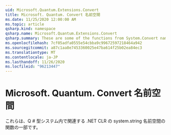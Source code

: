 ```yaml
---
uid: Microsoft.Quantum.Extensions.Convert
title: Microsoft. Quantum. Convert 名前空間
ms.date: 11/25/2020 12:00:00 AM
ms.topic: article
qsharp.kind: namespace
qsharp.name: Microsoft.Quantum.Extensions.Convert
qsharp.summary: These are some of the functions from System.Convert namespace of .NET CLR that are relevant within Q# type system.
ms.openlocfilehash: 7cf05adfa0555e54cbba9c99672597218464a942
ms.sourcegitcommit: a87c1aa8e7453360025e47ba614f25b02ea84ec3
ms.translationtype: MT
ms.contentlocale: ja-JP
ms.lasthandoff: 11/26/2020
ms.locfileid: "96213447"
---
```

# <a name="microsoftquantumextensionsconvert-namespace"></a>Microsoft. Quantum. Convert 名前空間

これらは、Q # 型システム内で関連する .NET CLR の system.string 名前空間の関数の一部です。

